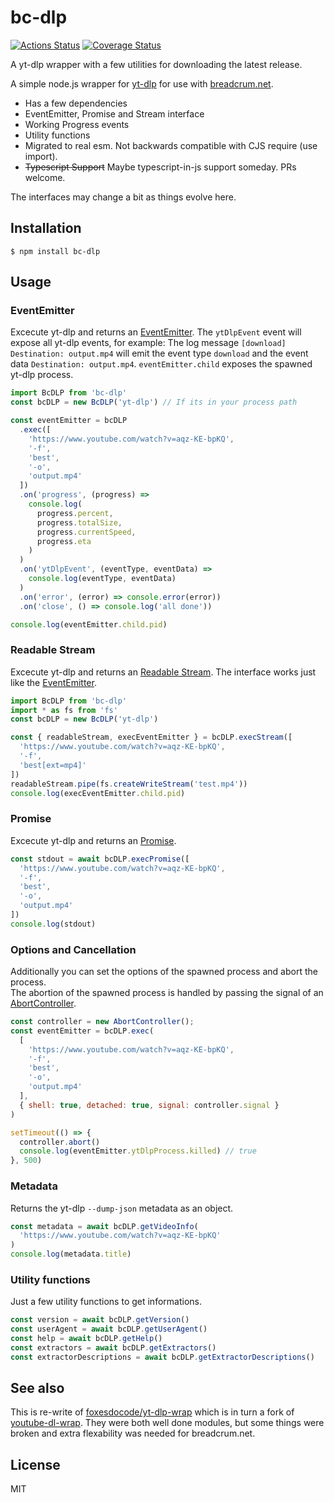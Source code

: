 # bc-dlp
[![Actions Status](https://github.com/hifiwi-fi/bc-dlp/workflows/tests/badge.svg)](https://github.com/hifiwi-fi/bc-dlp/actions)
[![Coverage Status](https://coveralls.io/repos/github/hifiwi-fi/bc-dlp/badge.svg?branch=master)](https://coveralls.io/github/bcomnes/siteup?branch=master)

A yt-dlp wrapper with a few utilities for downloading the latest release.

A simple node.js wrapper for [yt-dlp](https://github.com/yt-dlp/yt-dlp) for use with [breadcrum.net](https://breadcrum.net).

- Has a few dependencies
- EventEmitter, Promise and Stream interface
- Working Progress events
- Utility functions
- Migrated to real esm. Not backwards compatible with CJS require (use import).
- ~~Typescript Support~~ Maybe typescript-in-js support someday. PRs welcome.

The interfaces may change a bit as things evolve here.

## Installation

```console
$ npm install bc-dlp
```

## Usage

### EventEmitter

Excecute yt-dlp and returns an [EventEmitter](https://nodejs.org/api/events.html#events_class_eventemitter).
The `ytDlpEvent` event will expose all yt-dlp events, for example:
The log message `[download] Destination: output.mp4` will emit the event type `download` and the event data `Destination: output.mp4`.
`eventEmitter.child` exposes the spawned yt-dlp process.

```js
import BcDLP from 'bc-dlp'
const bcDLP = new BcDLP('yt-dlp') // If its in your process path

const eventEmitter = bcDLP
  .exec([
    'https://www.youtube.com/watch?v=aqz-KE-bpKQ',
    '-f',
    'best',
    '-o',
    'output.mp4'
  ])
  .on('progress', (progress) =>
    console.log(
      progress.percent,
      progress.totalSize,
      progress.currentSpeed,
      progress.eta
    )
  )
  .on('ytDlpEvent', (eventType, eventData) =>
    console.log(eventType, eventData)
  )
  .on('error', (error) => console.error(error))
  .on('close', () => console.log('all done'))

console.log(eventEmitter.child.pid)
```

### Readable Stream

Excecute yt-dlp and returns an [Readable Stream](https://nodejs.org/api/stream.html#stream_class_stream_readable).
The interface works just like the [EventEmitter](#EventEmitter).

```javascript
import BcDLP from 'bc-dlp'
import * as fs from 'fs'
const bcDLP = new BcDLP('yt-dlp')

const { readableStream, execEventEmitter } = bcDLP.execStream([
  'https://www.youtube.com/watch?v=aqz-KE-bpKQ',
  '-f',
  'best[ext=mp4]'
])
readableStream.pipe(fs.createWriteStream('test.mp4'))
console.log(execEventEmitter.child.pid)
```

### Promise

Excecute yt-dlp and returns an [Promise](https://developer.mozilla.org/en-US/docs/Web/JavaScript/Reference/Global_Objects/Promise).

```javascript
const stdout = await bcDLP.execPromise([
  'https://www.youtube.com/watch?v=aqz-KE-bpKQ',
  '-f',
  'best',
  '-o',
  'output.mp4'
])
console.log(stdout)
```

### Options and Cancellation

Additionally you can set the options of the spawned process and abort the process.  
The abortion of the spawned process is handled by passing the signal of an [AbortController](https://developer.mozilla.org/en-US/docs/Web/API/AbortController).

```javascript
const controller = new AbortController();
const eventEmitter = bcDLP.exec(
  [
    'https://www.youtube.com/watch?v=aqz-KE-bpKQ',
    '-f',
    'best',
    '-o',
    'output.mp4'
  ],
  { shell: true, detached: true, signal: controller.signal }
)

setTimeout(() => {
  controller.abort()
  console.log(eventEmitter.ytDlpProcess.killed) // true
}, 500)
```

### Metadata

Returns the yt-dlp `--dump-json` metadata as an object.

```javascript
const metadata = await bcDLP.getVideoInfo(
  'https://www.youtube.com/watch?v=aqz-KE-bpKQ'
)
console.log(metadata.title)
```

### Utility functions

Just a few utility functions to get informations.

```javascript
const version = await bcDLP.getVersion()
const userAgent = await bcDLP.getUserAgent()
const help = await bcDLP.getHelp()
const extractors = await bcDLP.getExtractors()
const extractorDescriptions = await bcDLP.getExtractorDescriptions()
```

## See also

This is re-write of [foxesdocode/yt-dlp-wrap](https://github.com/foxesdocode/yt-dlp-wrap#readme) which is in turn a fork of [youtube-dl-wrap](https://github.com/ghjbnm/youtube-dl-wrap). They were both well done modules, but some things were broken and extra flexability was needed for breadcrum.net.

## License

MIT
